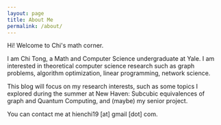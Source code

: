 ```yaml
---
layout: page
title: About Me
permalink: /about/
---
```

Hi! Welcome to Chi's math corner.

I am Chi Tong, a Math and Computer Science undergraduate at Yale. I am interested in theoretical computer science research such as graph problems, algorithm optimization, linear programming, network science.

This blog will focus on my research interests, such as some topics I explored during the summer at New Haven: Subcubic equivalences of graph and Quantum Computing, and (maybe) my senior project. 

You can contact me at hienchi19 [at] gmail [dot] com.


<!-- %You can find the source code for Minima at GitHub:
%[jekyll][jekyll-organization] /
%[minima](https://github.com/jekyll/minima)
%
%You can find the source code for Jekyll at GitHub:
%[jekyll][jekyll-organization] /
%[jekyll](https://github.com/jekyll/jekyll)
%
%
%[jekyll-organization]: https://github.com/jekyll
 -->